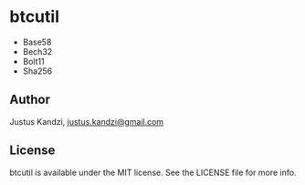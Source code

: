 # btcutil

* Base58
* Bech32
* Bolt11
* Sha256

## Author

Justus Kandzi, justus.kandzi@gmail.com

## License

btcutil is available under the MIT license. See the LICENSE file for more info.
